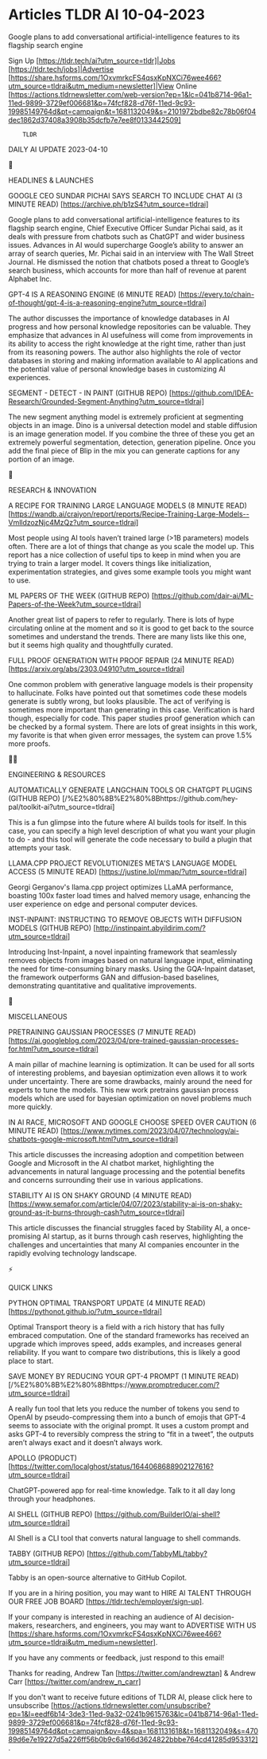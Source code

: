 # Articles TLDR AI 10-04-2023

Google plans to add conversational artificial-intelligence features to
its flagship search engine  

Sign Up [https://tldr.tech/ai?utm_source=tldr]|Jobs
[https://tldr.tech/jobs]|Advertise
[https://share.hsforms.com/1OxvmrkcFS4qsxKpNXCi76wee466?utm_source=tldrai&utm_medium=newsletter]|View
Online
[https://actions.tldrnewsletter.com/web-version?ep=1&lc=041b8714-96a1-11ed-9899-3729ef006681&p=74fcf828-d76f-11ed-9c93-19985149764d&pt=campaign&t=1681132049&s=2101972bdbe82c78b06f04dec1862d37408a3908b35dcfb7e7ee8f0133442509]


		TLDR 

DAILY AI UPDATE 2023-04-10

🚀 

HEADLINES & LAUNCHES

GOOGLE CEO SUNDAR PICHAI SAYS SEARCH TO INCLUDE CHAT AI (3 MINUTE
READ) [https://archive.ph/b1zS4?utm_source=tldrai] 

Google plans to add conversational artificial-intelligence features to
its flagship search engine, Chief Executive Officer Sundar Pichai
said, as it deals with pressure from chatbots such as ChatGPT and
wider business issues. Advances in AI would supercharge Google’s
ability to answer an array of search queries, Mr. Pichai said in an
interview with The Wall Street Journal. He dismissed the notion that
chatbots posed a threat to Google’s search business, which accounts
for more than half of revenue at parent Alphabet Inc. 

GPT-4 IS A REASONING ENGINE (6 MINUTE READ)
[https://every.to/chain-of-thought/gpt-4-is-a-reasoning-engine?utm_source=tldrai]


The author discusses the importance of knowledge databases in AI
progress and how personal knowledge repositories can be valuable. They
emphasize that advances in AI usefulness will come from improvements
in its ability to access the right knowledge at the right time, rather
than just from its reasoning powers. The author also highlights the
role of vector databases in storing and making information available
to AI applications and the potential value of personal knowledge bases
in customizing AI experiences. 

SEGMENT - DETECT - IN PAINT (GITHUB REPO)
[https://github.com/IDEA-Research/Grounded-Segment-Anything?utm_source=tldrai]


The new segment anything model is extremely proficient at segmenting
objects in an image. Dino is a universal detection model and stable
diffusion is an image generation model. If you combine the three of
these you get an extremely powerful segmentation, detection,
generation pipeline. Once you add the final piece of Blip in the mix
you can generate captions for any portion of an image. 

🧠 

RESEARCH & INNOVATION

A RECIPE FOR TRAINING LARGE LANGUAGE MODELS (8 MINUTE READ)
[https://wandb.ai/craiyon/report/reports/Recipe-Training-Large-Models--VmlldzozNjc4MzQz?utm_source=tldrai]


Most people using AI tools haven’t trained large (>1B parameters)
models often. There are a lot of things that change as you scale the
model up. This report has a nice collection of useful tips to keep in
mind when you are trying to train a larger model. It covers things
like initialization, experimentation strategies, and gives some
example tools you might want to use. 

ML PAPERS OF THE WEEK (GITHUB REPO)
[https://github.com/dair-ai/ML-Papers-of-the-Week?utm_source=tldrai] 

Another great list of papers to refer to regularly. There is lots of
hype circulating online at the moment and so it is good to get back to
the source sometimes and understand the trends. There are many lists
like this one, but it seems high quality and thoughtfully curated. 

FULL PROOF GENERATION WITH PROOF REPAIR (24 MINUTE READ)
[https://arxiv.org/abs/2303.04910?utm_source=tldrai] 

One common problem with generative language models is their propensity
to hallucinate. Folks have pointed out that sometimes code these
models generate is subtly wrong, but looks plausible. The act of
verifying is sometimes more important than generating in this case.
Verification is hard though, especially for code. This paper studies
proof generation which can be checked by a formal system. There are
lots of great insights in this work, my favorite is that when given
error messages, the system can prove 1.5% more proofs. 

🧑‍💻 

ENGINEERING & RESOURCES

AUTOMATICALLY GENERATE LANGCHAIN TOOLS OR CHATGPT PLUGINS (GITHUB
REPO)
[/%E2%80%8B%E2%80%8Bhttps://github.com/hey-pal/toolkit-ai?utm_source=tldrai]


This is a fun glimpse into the future where AI builds tools for
itself. In this case, you can specify a high level description of what
you want your plugin to do - and this tool will generate the code
necessary to build a plugin that attempts your task. 

LLAMA.CPP PROJECT REVOLUTIONIZES META'S LANGUAGE MODEL ACCESS (5
MINUTE READ) [https://justine.lol/mmap/?utm_source=tldrai] 

Georgi Gerganov's llama.cpp project optimizes LLaMA performance,
boasting 100x faster load times and halved memory usage, enhancing the
user experience on edge and personal computer devices. 

INST-INPAINT: INSTRUCTING TO REMOVE OBJECTS WITH DIFFUSION MODELS
(GITHUB REPO) [http://instinpaint.abyildirim.com/?utm_source=tldrai] 

Introducing Inst-Inpaint, a novel inpainting framework that seamlessly
removes objects from images based on natural language input,
eliminating the need for time-consuming binary masks. Using the
GQA-Inpaint dataset, the framework outperforms GAN and diffusion-based
baselines, demonstrating quantitative and qualitative improvements. 

🎁 

MISCELLANEOUS

PRETRAINING GAUSSIAN PROCESSES (7 MINUTE READ)
[https://ai.googleblog.com/2023/04/pre-trained-gaussian-processes-for.html?utm_source=tldrai]


A main pillar of machine learning is optimization. It can be used for
all sorts of interesting problems, and bayesian optimization even
allows it to work under uncertainty. There are some drawbacks, mainly
around the need for experts to tune the models. This new work
pretrains gaussian process models which are used for bayesian
optimization on novel problems much more quickly. 

IN AI RACE, MICROSOFT AND GOOGLE CHOOSE SPEED OVER CAUTION (6 MINUTE
READ)
[https://www.nytimes.com/2023/04/07/technology/ai-chatbots-google-microsoft.html?utm_source=tldrai]


This article discusses the increasing adoption and competition between
Google and Microsoft in the AI chatbot market, highlighting the
advancements in natural language processing and the potential benefits
and concerns surrounding their use in various applications. 

STABILITY AI IS ON SHAKY GROUND (4 MINUTE READ)
[https://www.semafor.com/article/04/07/2023/stability-ai-is-on-shaky-ground-as-it-burns-through-cash?utm_source=tldrai]


This article discusses the financial struggles faced by Stability AI,
a once-promising AI startup, as it burns through cash reserves,
highlighting the challenges and uncertainties that many AI companies
encounter in the rapidly evolving technology landscape. 

⚡ 

QUICK LINKS

PYTHON OPTIMAL TRANSPORT UPDATE (4 MINUTE READ)
[https://pythonot.github.io/?utm_source=tldrai] 

Optimal Transport theory is a field with a rich history that has fully
embraced computation. One of the standard frameworks has received an
upgrade which improves speed, adds examples, and increases general
reliability. If you want to compare two distributions, this is likely
a good place to start. 

SAVE MONEY BY REDUCING YOUR GPT-4 PROMPT (1 MINUTE READ)
[/%E2%80%8B%E2%80%8Bhttps://www.promptreducer.com/?utm_source=tldrai] 

A really fun tool that lets you reduce the number of tokens you send
to OpenAI by pseudo-compressing them into a bunch of emojis that GPT-4
seems to associate with the original prompt. It uses a custom prompt
and asks GPT-4 to reversibly compress the string to “fit in a
tweet”, the outputs aren’t always exact and it doesn’t always
work. 

APOLLO (PRODUCT)
[https://twitter.com/localghost/status/1644068688902127616?utm_source=tldrai]


ChatGPT-powered app for real-time knowledge. Talk to it all day long
through your headphones. 

AI SHELL (GITHUB REPO)
[https://github.com/BuilderIO/ai-shell?utm_source=tldrai] 

AI Shell is a CLI tool that converts natural language to shell
commands. 

TABBY (GITHUB REPO)
[https://github.com/TabbyML/tabby?utm_source=tldrai] 

Tabby is an open-source alternative to GitHub Copilot. 

If you are in a hiring position, you may want to HIRE AI TALENT
THROUGH OUR FREE JOB BOARD [https://tldr.tech/employer/sign-up]. 

If your company is interested in reaching an audience of AI
decision-makers, researchers, and engineers, you may want to ADVERTISE
WITH US
[https://share.hsforms.com/1OxvmrkcFS4qsxKpNXCi76wee466?utm_source=tldrai&utm_medium=newsletter].


If you have any comments or feedback, just respond to this email! 

Thanks for reading, 
Andrew Tan [https://twitter.com/andrewztan] & Andrew Carr
[https://twitter.com/andrew_n_carr] 

If you don't want to receive future editions of TLDR AI, please click
here to unsubscribe
[https://actions.tldrnewsletter.com/unsubscribe?ep=1&l=eedf6b14-3de3-11ed-9a32-0241b9615763&lc=041b8714-96a1-11ed-9899-3729ef006681&p=74fcf828-d76f-11ed-9c93-19985149764d&pt=campaign&pv=4&spa=1681131618&t=1681132049&s=47089d6e7e19227d5a226ff56b0b9c6a166d3624822bbbe764cd41285d953312].


 